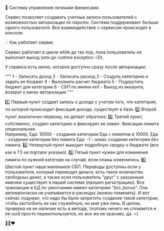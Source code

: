 🚀 Система управления личными финансами

Сервис позволяет создавать учетные записи пользователей с возможностью авторизации по паролю.
Система поддерживает больше одного пользователя. Все взаимодействие с сервисом происходит в консоли.

💡 Как работает сервис

Сервис работает в цикле while до тех пор, пока пользователь не выполнит выход (или до runtime exception =D).


У сервиса есть меню, которое доступно сразу после авторизации:

"""
1 - Записать доход
2 - Записать расход
3 - Создать категорию и задать ее бюджет
4 - Выполнить расчет бюджета
5 - Подкрутить бюджет для категории
6 - СБП по имени
exit - Выход из аккаунта, возврат к меню авторизации
"""

1️⃣ Первый пункт создает запись о доходе с учетом того, что категория, по которой происходит фиксация дохода, существует в базе. 
2️⃣ Второй пункт аналогичен первому, но делает обратное.
3️⃣ Третий пункт, собственно, создает категорию и фиксирует ее лимит. Фиксация лимита опциональная.  
    Например, Еда: 10000 - создание категории Еда с лимитом в 10000. Еда - создание категории без лимита Еда: -1 - алиас создания категории без лимита.
4️⃣ Четвертый пункт выводит подробную сводку о бюджете (все как в ТЗ на портале указано).
5️⃣ Пятый пункт нужен для изменения лимита по нужной категори на случай, если планы изменились.
6️⃣ Шестой пункт наше маленькое СБП. Переводы доступны если у пользователя, который переводит деньги, есть такое количество свободных денег, а также если пользователь "друг" с указанным именем существует в нашей системе (прошел регистрацию). Все транзакции в БД по умолчанию имеют категорию "bro_bonus". Она автоматически не учитывается в расходах (можно поменять).
   И вот сейчас подумал, что надо бы было запретить создание такой категории, чтобы застолбить ее как служебную, но мне уже лень. В целом, проверка на ее наличие есть в методе, поэтому ничего не сломается и ее uuid просто переиспользуется, но все же не красиво, да. =(

💪🤓❤️